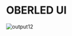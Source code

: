 # OBERLED UI
![output12](https://github.com/Drewbi/oberled-ui/assets/38243574/e06895be-93c7-4732-bc25-1a5300432ca1)
